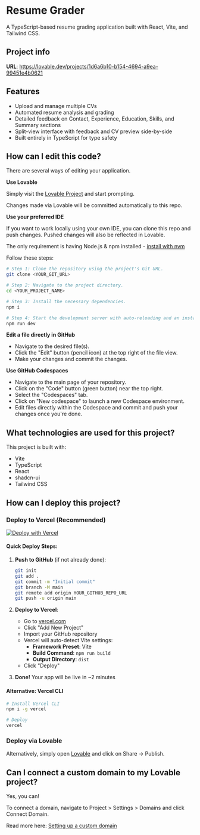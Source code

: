 # Resume Grader

A TypeScript-based resume grading application built with React, Vite, and Tailwind CSS.

## Project info

**URL**: https://lovable.dev/projects/1d6a6b10-b154-4694-a9ea-99451e4b0621

## Features

- Upload and manage multiple CVs
- Automated resume analysis and grading
- Detailed feedback on Contact, Experience, Education, Skills, and Summary sections
- Split-view interface with feedback and CV preview side-by-side
- Built entirely in TypeScript for type safety

## How can I edit this code?

There are several ways of editing your application.

**Use Lovable**

Simply visit the [Lovable Project](https://lovable.dev/projects/1d6a6b10-b154-4694-a9ea-99451e4b0621) and start prompting.

Changes made via Lovable will be committed automatically to this repo.

**Use your preferred IDE**

If you want to work locally using your own IDE, you can clone this repo and push changes. Pushed changes will also be reflected in Lovable.

The only requirement is having Node.js & npm installed - [install with nvm](https://github.com/nvm-sh/nvm#installing-and-updating)

Follow these steps:

```sh
# Step 1: Clone the repository using the project's Git URL.
git clone <YOUR_GIT_URL>

# Step 2: Navigate to the project directory.
cd <YOUR_PROJECT_NAME>

# Step 3: Install the necessary dependencies.
npm i

# Step 4: Start the development server with auto-reloading and an instant preview.
npm run dev
```

**Edit a file directly in GitHub**

- Navigate to the desired file(s).
- Click the "Edit" button (pencil icon) at the top right of the file view.
- Make your changes and commit the changes.

**Use GitHub Codespaces**

- Navigate to the main page of your repository.
- Click on the "Code" button (green button) near the top right.
- Select the "Codespaces" tab.
- Click on "New codespace" to launch a new Codespace environment.
- Edit files directly within the Codespace and commit and push your changes once you're done.

## What technologies are used for this project?

This project is built with:

- Vite
- TypeScript
- React
- shadcn-ui
- Tailwind CSS

## How can I deploy this project?

### Deploy to Vercel (Recommended)

[![Deploy with Vercel](https://vercel.com/button)](https://vercel.com/new/clone?repository-url=https://github.com/YOUR_USERNAME/YOUR_REPO)

#### Quick Deploy Steps:

1. **Push to GitHub** (if not already done):
   ```sh
   git init
   git add .
   git commit -m "Initial commit"
   git branch -M main
   git remote add origin YOUR_GITHUB_REPO_URL
   git push -u origin main
   ```

2. **Deploy to Vercel**:
   - Go to [vercel.com](https://vercel.com)
   - Click "Add New Project"
   - Import your GitHub repository
   - Vercel will auto-detect Vite settings:
     - **Framework Preset**: Vite
     - **Build Command**: `npm run build`
     - **Output Directory**: `dist`
   - Click "Deploy"

3. **Done!** Your app will be live in ~2 minutes

#### Alternative: Vercel CLI

```sh
# Install Vercel CLI
npm i -g vercel

# Deploy
vercel
```

### Deploy via Lovable

Alternatively, simply open [Lovable](https://lovable.dev/projects/1d6a6b10-b154-4694-a9ea-99451e4b0621) and click on Share -> Publish.

## Can I connect a custom domain to my Lovable project?

Yes, you can!

To connect a domain, navigate to Project > Settings > Domains and click Connect Domain.

Read more here: [Setting up a custom domain](https://docs.lovable.dev/features/custom-domain#custom-domain)
